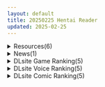 ```yaml
---
layout: default
title: 20250225 Hentai Reader
updated: 2025-02-25
---
```


<details class='content-parent'>
<summary>
Resources(6)
</summary>
<details class='content-child'>
<summary>
<span class='rss-title'> [P站ID=40589627][タブヘッド  Tab Head] fanbox 至25.1合集 [600M] </span> <a class='rss-link' href='https://gmgard.com/gm128677' target='_blank'>&nbsp;</a>
<div class='rss-published'> 🕛 20250224 16:02:53</div>
</summary>
<img src="https://static.gmgard.us/Images/upload/15278250002527308.jpg" /><br /><p>画风还是很喜欢的，就是可惜也是个摸鱼头子。想要更多粥的色图</p>
</details>
<details class='content-child'>
<summary>
<span class='rss-title'> 新年新气象 蛇蛇更健康 </span> <a class='rss-link' href='https://gmgard.com/gm128676' target='_blank'>&nbsp;</a>
<div class='rss-published'> 🕛 20250224 15:22:33</div>
</summary>
<img src="https://static.gmgard.us/Images/upload/85110242219305033.jpg" /><br /><p>在这给绅士们拜个晚年了</p>
</details>
<details class='content-child'>
<summary>
<span class='rss-title'> [自购][生肉][RJ01186364][きょむのうりば ]ネゴシエーション×モンスターV3.01 </span> <a class='rss-link' href='https://gmgard.com/gm128675' target='_blank'>&nbsp;</a>
<div class='rss-published'> 🕛 20250224 14:11:14</div>
</summary>
<img src="https://static.gmgard.us/Images/upload/11436242146586834.jpg" /><br /><p>作品概要</p>
</details>
<details class='content-child'>
<summary>
<span class='rss-title'> (画集・設定資料集) [八宝備仁] 美少女万華鏡 八宝備仁アートワークス 上+下 </span> <a class='rss-link' href='https://gmgard.com/gm128673' target='_blank'>&nbsp;</a>
<div class='rss-published'> 🕛 20250224 14:10:03</div>
</summary>
<img src="https://static.gmgard.us/Images/upload/52462241127101141.jpg" /><br /><p>期待已久的宝物这两天终于到手了，实体版要拿来珍藏，实在是舍不得拆封，于是去找了电子版过来和大家一起欣赏。</p>
</details>
<details class='content-child'>
<summary>
<span class='rss-title'> [文苑堂] COMIC BAVEL 2025年3月号 </span> <a class='rss-link' href='https://www.hacg.icu/wp/100410.html' target='_blank'>&nbsp;</a>
<div class='rss-published'> 🕛 20250224 11:42:02</div>
</summary>
无修正杂志。恭賀新年！今年也會繼續提供最棒好用的純愛給大家!! 充滿來幫忙值得紀 &#8230; <a href="https://www.hacg.icu/wp/100410.html">继续阅读 <span class="meta-nav">&#8594;</span></a>
</details>
<details class='content-child'>
<summary>
<span class='rss-title'> 【R3591】[どろっぷす!] 奉仕部活入部体験篇〜性欲が絡み合う部活タイム〜2時限目 波内みなも編 モーションアニメ </span> <a class='rss-link' href='https://blog.reimu.net/archives/108488' target='_blank'>&nbsp;</a>
<div class='rss-published'> 🕛 20250224 08:00:09</div>
</summary>
一部生存社风格的LIVE2D动画 事实上，“どろっぷす”旗下有很多和“SURVIVE”社很像的LIVE2D动画 &#8230; <a class="more-link" href="https://blog.reimu.net/archives/108488">继续阅读<span class="screen-reader-text">【R3591】[どろっぷす!] 奉仕部活入部体験篇〜性欲が絡み合う部活タイム〜2時限目 波内みなも編 モーションアニメ</span></a>
</details>

</details>
<details class='content-parent'>
<summary>
News(1)
</summary>
<details class='content-child'>
<summary>
<span class='rss-title'> 貼緊上車深入敵穴！Steam《滿車率300% 貳》《騎士與三從者》新品節開放試玩 </span> <a class='rss-link' href='https://www.4gamers.com.tw/news/detail/70348/steam-train-capacity-300two-and-knight-and-the-three-servants-demo' target='_blank'>&nbsp;</a>
<div class='rss-published'> 🕛 20250224 12:10:57</div>
</summary>
<img src="https://img.4gamers.com.tw/news-image/75eeb9c6-02e0-497b-8807-774806c42007.jpg"/>
紳士探險格外刺激
</details>

</details>
<details class='content-parent'>
<summary>
DLsite Game Ranking(5)
</summary>
<details class='content-child'>
<summary>
<span class='rss-title'> AVカントクLIFE! ~色んなわたしを撮ってください~ [TeamKRAMA] </span> <a class='rss-link' href='https://www.dlsite.com/maniax/work/=/product_id/RJ01325945.html' target='_blank'>&nbsp;</a>
<div class='rss-published'> 🕛 20250225 13:15:34</div>
</summary>
<img src ="http://img.dlsite.jp/modpub/images2/work/doujin/RJ01326000/RJ01325945_img_main.jpg"/><br/>あなたの手でAVをプロデュース!AV制作シミュレーションゲーム! 本作は、AV撮影・編集・販売を自由に楽しめるシミュレーションゲームです。 借金返済を目指す主人公が、メインヒロイン・姫宮和(ひめみやのどか)と共に多彩なプレイやシチュエーションを展開! 撮影場所を開拓し、アイテムを活用して最高のAV作品を作り上げよう!
</details>
<details class='content-child'>
<summary>
<span class='rss-title'> 不登校妹との30日間 [エロフラ部] </span> <a class='rss-link' href='https://www.dlsite.com/maniax/work/=/product_id/RJ01274558.html' target='_blank'>&nbsp;</a>
<div class='rss-published'> 🕛 20250225 13:15:34</div>
</summary>
<img src ="http://img.dlsite.jp/modpub/images2/work/doujin/RJ01275000/RJ01274558_img_main.jpg"/><br/>日中は健全に妹との日々を過ごし、夜は無防備にすやすや寝ている妹の身体を開発するというコンセプトのゲームです。
</details>
<details class='content-child'>
<summary>
<span class='rss-title'> 洗脳学園 ~呪人の壺~ [U-ROOM] </span> <a class='rss-link' href='https://www.dlsite.com/maniax/work/=/product_id/RJ01034814.html' target='_blank'>&nbsp;</a>
<div class='rss-published'> 🕛 20250225 13:15:34</div>
</summary>
<img src ="http://img.dlsite.jp/modpub/images2/work/doujin/RJ01035000/RJ01034814_img_main.jpg"/><br/>学園をエロく染めていく軍師として頑張るゲームです。
</details>
<details class='content-child'>
<summary>
<span class='rss-title'> 夢吉原のあやかし妓楼 ～妖怪大楼再建譚～ [とらいあんぐる！] </span> <a class='rss-link' href='https://www.dlsite.com/maniax/work/=/product_id/RJ01208749.html' target='_blank'>&nbsp;</a>
<div class='rss-published'> 🕛 20250225 13:15:34</div>
</summary>
<img src ="http://img.dlsite.jp/modpub/images2/work/doujin/RJ01209000/RJ01208749_img_main.jpg"/><br/>過ごし方はあなた次第、あやかし遊女たちと大楼目指す妖怪妓楼での経営SLG!
</details>
<details class='content-child'>
<summary>
<span class='rss-title'> レヴィアの謀女【悪～い敵国女性に負けちゃうADV】 [メルティホールド] </span> <a class='rss-link' href='https://www.dlsite.com/maniax/work/=/product_id/RJ01337072.html' target='_blank'>&nbsp;</a>
<div class='rss-published'> 🕛 20250225 13:15:34</div>
</summary>
<img src ="http://img.dlsite.jp/modpub/images2/work/doujin/RJ01338000/RJ01337072_img_main.jpg"/><br/>『悪～い敵国女性に負けちゃうADV』勝利国の王である主人公は、支配宣言のために敵国へ出向く。なんとそこで出迎えるのは、美しき王女たち…敵国の悪い女性たちの色仕掛けや策略にハマり、誘惑・籠絡・逆レ○プされてしまう。そして、その毒牙はやがて自国にも侵入していく…【CV:長瀬ゆずは様】【CV:海音ミヅチ様】【CV:かの仔様】【CV:餅梨あむ様】【プレイ時間目安:3時間～】
</details>

</details>
<details class='content-parent'>
<summary>
DLsite Voice Ranking(5)
</summary>
<details class='content-child'>
<summary>
<span class='rss-title'> 【W事務的密着囁き】【ドスケベナース二人が心情代弁、淫語連発!!】包茎の手術をしてもらいたくて…。 [ラブラブチュール] </span> <a class='rss-link' href='https://www.dlsite.com/maniax/work/=/product_id/RJ01316127.html' target='_blank'>&nbsp;</a>
<div class='rss-published'> 🕛 20250225 13:15:36</div>
</summary>
<img src ="http://img.dlsite.jp/modpub/images2/work/doujin/RJ01317000/RJ01316127_img_main.jpg"/><br/>自分の息子(男性器)にコンプレックスを持った貴方は、勇気を振り絞って包茎の手術をする事に。翌朝下調べもしっかりし、腕の立つ有名な医師のいるクリニックへ…と思ったら、何を勘違いしたのか、お目当ての病院の真向かいにある耳鼻科のクリニックに誤って入り受診してしまったのだ。しかもそのクリニック…『包茎の手術をして欲しい』という言葉が暗号となっており、一部の看護師にそれを伝えると”特別な”診察を受けること事になるとか…。
</details>
<details class='content-child'>
<summary>
<span class='rss-title'> 【10日間限定5大特典】淫乱ドスケベ保健室教師によるねっとりお仕置き性活指導 [清楚工房] </span> <a class='rss-link' href='https://www.dlsite.com/maniax/work/=/product_id/RJ01342698.html' target='_blank'>&nbsp;</a>
<div class='rss-published'> 🕛 20250225 13:15:36</div>
</summary>
<img src ="http://img.dlsite.jp/modpub/images2/work/doujin/RJ01343000/RJ01342698_img_main.jpg"/><br/>【10日間限定5大特典&ドスケベCG差分100枚同梱!】よほどの阿呆か、それとも…私に教育されたいか?
</details>
<details class='content-child'>
<summary>
<span class='rss-title'> ✅豪華4大特典付き✅【全編ぐっぽり極深耳奥舐め】壁穴耳舐め専門「耳犯し亭」へようこそ～耳奥舐めに特化したドスケベ耳舐め嬢×2による極上耳奥舐め性感サービス～ [J〇ほんぽ] </span> <a class='rss-link' href='https://www.dlsite.com/maniax/work/=/product_id/RJ01338029.html' target='_blank'>&nbsp;</a>
<div class='rss-published'> 🕛 20250225 13:15:36</div>
</summary>
<img src ="http://img.dlsite.jp/modpub/images2/work/doujin/RJ01339000/RJ01338029_img_main.jpg"/><br/>・壁穴耳舐めとは…?  壁穴耳舐めとは耳をはめる専用の穴に耳を押し当てて嬢から耳舐めを受けるといったサービスです…♪ 壁穴に耳をはめ込むことで耳に意識が集中し、耳舐めの気持ちよさが倍増するので普通の耳舐めに慣れた方でも気持ちよくなれること間違いなし… ぜひ壁穴耳舐め専門店「耳犯し亭」に足を運んでください…♪
</details>
<details class='content-child'>
<summary>
<span class='rss-title'> 【本編が更に楽しめる特典付き▶15点～】1万DL感謝!動画etc決定♪【5時間▶新作2本入り】俺にだけ密着♪俺にだけ肉食?!～男女の友情が成立できなかった僕たち～ [猫麦] </span> <a class='rss-link' href='https://www.dlsite.com/maniax/work/=/product_id/RJ01309512.html' target='_blank'>&nbsp;</a>
<div class='rss-published'> 🕛 20250225 13:15:36</div>
</summary>
<img src ="http://img.dlsite.jp/modpub/images2/work/doujin/RJ01310000/RJ01309512_img_main.jpg"/><br/>密着&密着♪甘い青春まるごと2本♪今日はどっちに中出しする??
</details>
<details class='content-child'>
<summary>
<span class='rss-title'> 【性癖布教期間限定100円】無垢で優しい皇国の姫に常識改変◯眠で性処理をマナーと思い込ませ無知シチュ嗅ぎ舐めセックスご奉仕伴侶へ【凌◯なし・性格そのまま】 [あとりえスターズ] </span> <a class='rss-link' href='https://www.dlsite.com/maniax/work/=/product_id/RJ01316777.html' target='_blank'>&nbsp;</a>
<div class='rss-published'> 🕛 20250225 13:15:36</div>
</summary>
<img src ="http://img.dlsite.jp/modpub/images2/work/doujin/RJ01317000/RJ01316777_img_main.jpg"/><br/>無垢で優しく人を疑うことを知らない皇国のお姫様に常識改変◯眠をかけ、ザーメンを咀嚼する行為や汗蒸れセックスでチンポを喜ばせることをマナーとして思い込ませつつ優しく丁寧に無知シチュ調教で自分専用の清潔ラブラブオナホへ変えていく背徳音声!
</details>

</details>
<details class='content-parent'>
<summary>
DLsite Comic Ranking(5)
</summary>
<details class='content-child'>
<summary>
<span class='rss-title'> 拘束マゾイキ自滅オナニー ～慈浄寺 獏の自縄自爆～ [おさかな太閤] </span> <a class='rss-link' href='https://www.dlsite.com/maniax/work/=/product_id/RJ01345241.html' target='_blank'>&nbsp;</a>
<div class='rss-published'> 🕛 20250225 13:15:37</div>
</summary>
<img src ="http://img.dlsite.jp/modpub/images2/work/doujin/RJ01346000/RJ01345241_img_main.jpg"/><br/>セルフ拘束連続絶頂オナニーに手を出した女の子が痛い目を見るお話です。
</details>
<details class='content-child'>
<summary>
<span class='rss-title'> 【日文版】放学后化学部 [不可不可] </span> <a class='rss-link' href='https://www.dlsite.com/maniax/work/=/product_id/RJ01081364.html' target='_blank'>&nbsp;</a>
<div class='rss-published'> 🕛 20250225 13:15:37</div>
</summary>
<img src ="http://img.dlsite.jp/modpub/images2/work/doujin/RJ01082000/RJ01081364_img_main.jpg"/><br/>J○少女和老师的放学后社团活动
</details>
<details class='content-child'>
<summary>
<span class='rss-title'> 某都立○学に、教え子マインドコントロールしてハメ撮りしまくってた頭バグってる教師がいたらしい [セカンドカラー] </span> <a class='rss-link' href='https://www.dlsite.com/maniax/work/=/product_id/RJ01341329.html' target='_blank'>&nbsp;</a>
<div class='rss-published'> 🕛 20250225 13:15:37</div>
</summary>
<img src ="http://img.dlsite.jp/modpub/images2/work/doujin/RJ01342000/RJ01341329_img_main.jpg"/><br/>DLsiteの皆様初めまして、たいぷはてなです(・ω・)4年4ヵ月ぶりの新刊頑張りましたのでぜひ、よろしくお願いします。
</details>
<details class='content-child'>
<summary>
<span class='rss-title'> でかちんぽシリーズ総集編【読み切り漫画36p+単発漫画12作品】 [おりんぜ] </span> <a class='rss-link' href='https://www.dlsite.com/maniax/work/=/product_id/RJ01338408.html' target='_blank'>&nbsp;</a>
<div class='rss-published'> 🕛 20250225 13:15:37</div>
</summary>
<img src ="http://img.dlsite.jp/modpub/images2/work/doujin/RJ01339000/RJ01338408_img_main.jpg"/><br/>おりんぜ史上初の総集編!!でかちんぽオタク君がクラスのギャル達をわからせる人気作品【でかちんぽシリーズ】の全作品を収録しました!
</details>
<details class='content-child'>
<summary>
<span class='rss-title'> 大好きな君だからめちゃくちゃに汚したい。 [臨終サーカス] </span> <a class='rss-link' href='https://www.dlsite.com/maniax/work/=/product_id/RJ01327979.html' target='_blank'>&nbsp;</a>
<div class='rss-published'> 🕛 20250225 13:15:37</div>
</summary>
<img src ="http://img.dlsite.jp/modpub/images2/work/doujin/RJ01328000/RJ01327979_img_main.jpg"/><br/>東欧J○.アイドル、アレクサンドラ・クルニコワ(愛称サーシャ)ちゃんにごっくんプレイ。
</details>

</details>
